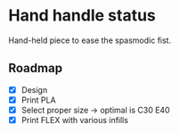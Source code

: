 # Hand handle status

Hand-held piece to ease the spasmodic fist.

## Roadmap

- [X] Design
- [X] Print PLA
- [X] Select proper size -> optimal is C30 E40
- [x] Print FLEX with various infills
